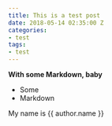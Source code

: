 ```yaml
---
title: This is a test post
date: 2018-05-14 02:35:00 Z
categories:
- test
tags:
- test
---
```


**With some Markdown, baby**

- Some
- Markdown

My name is {{ author.name }}
